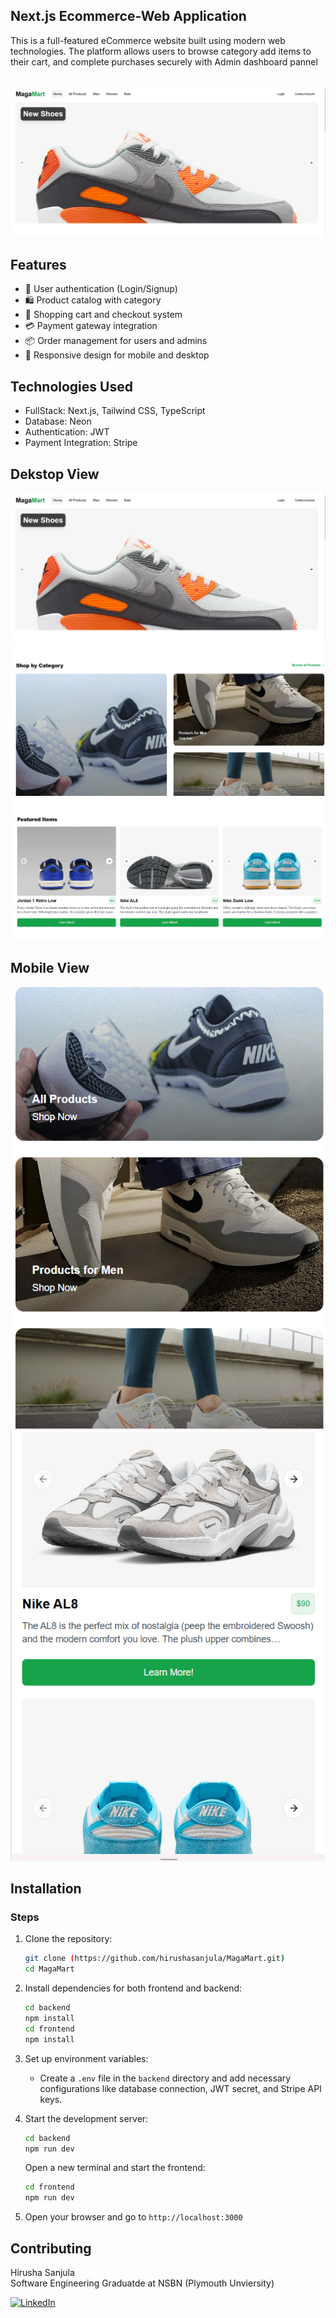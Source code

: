 ## Next.js Ecommerce-Web Application

<p>This is a full-featured eCommerce website built using modern web technologies. The platform allows users to browse category add items to their cart, and complete purchases securely with Admin dashboard pannel</p> <br>

<img src="/image1.png" alt="Alt text">


## Features
- 🔐 User authentication (Login/Signup)
- 🛍️ Product catalog with category
- 🛒 Shopping cart and checkout system
- 💳 Payment gateway integration
- 📦 Order management for users and admins
- 📱 Responsive design for mobile and desktop

## Technologies Used
- FullStack: Next.js,  Tailwind CSS, TypeScript
- Database: Neon
- Authentication: JWT
- Payment Integration: Stripe



## Dekstop View

<img src="/image1.png" alt="Alt text">
<img src="/image2.png" alt="Alt text">
<img src="/image3.png" alt="Alt text">

## Mobile View

<img src="/image4.png" alt="Alt text">
<img src="/image5.png" alt="Alt text">


## Installation


### Steps
1. Clone the repository:
   ```bash
   git clone (https://github.com/hirushasanjula/MagaMart.git)
   cd MagaMart
   ```
2. Install dependencies for both frontend and backend:
   ```bash
   cd backend
   npm install
   cd frontend
   npm install
   ```
3. Set up environment variables:
   - Create a `.env` file in the `backend` directory and add necessary configurations like database connection, JWT secret, and Stripe API keys.

4. Start the development server:
   ```bash
   cd backend
   npm run dev
   ```
   Open a new terminal and start the frontend:
   ```bash
   cd frontend
   npm run dev
   ```

5. Open your browser and go to `http://localhost:3000`

## Contributing
Hirusha Sanjula <br>
Software Engineering Graduatde at NSBN (Plymouth Unviersity)

<a href="https://www.linkedin.com/in/hirusha-sanjula-8aba1b349?utm_source=share&utm_campaign=share_via&utm_content=profile&utm_medium=ios_app">![LinkedIn](https://img.shields.io/badge/LinkedIn-0A66C2?style=for-the-badge&logo=linkedin&logoColor=white)
</a>

